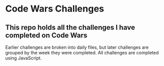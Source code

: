 # Code Wars Challenges

## This repo holds all the challenges I have completed on Code Wars

Earlier challenges are broken into daily files, but later challenges are grouped by the week they were completed. All challenges are completed using JavaScript.
